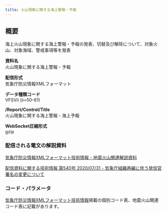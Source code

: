 ```yaml
---
title: 火山現象に関する海上警報・予報
---
```


## 概要
海上火山現象に関する海上警報・予報の発表、切替及び解除について、対象火山、対象海域、警戒事項等を発表

**資料名** <br/>
 火山現象に関する海上警報・予報
 
**配信形式** <br/>
 気象庁防災情報XMLフォーマット

**データ種類コード** <br/>
 VFSVii (ii=50-61)
 
**/Report/Control/Title** <br/>
 火山現象に関する海上警報・海上予報

**WebSocket圧縮形式** <br/>
 gzip

### 配信される電文の解説資料
[気象庁防災情報XMLフォーマット技術情報 - 地震火山関連解説資料](https://dmdata.jp/docs/jma/manual/0101-0185.pdf#page=161)
 
 
[配信資料に関する技術情報 第540号 2020/07/31 - 気象庁組織再編に伴う発信官署名の変更について](https://dmdata.jp/docs/jma/technical/540.pdf) 
 
### コード・パラメータ
[気象庁防災情報XMLフォーマット技術情報](http://xml.kishou.go.jp/tec_material.html)掲載の個別コード表、地震火山関連コード表に記載があります。
